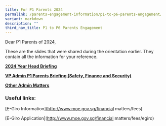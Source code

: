 ```yaml
---
title: For P1 Parents 2024
permalink: /parents-engagement-information/p1-to-p6-parents-engagement/permalink/
variant: markdown
description: ""
third_nav_title: P1 to P6 Parents Engagement
---
```

Dear P1 Parents of 2024,

These are the slides that were shared during the orientation earlier. They contain all the information for your reference. 


**[2024 Year Head Briefing](/files/2024_Year_Head_Briefing___Preparing_for_P1.pdf)**


**[VP Admin P1 Parents Briefing (Safety, Finance and Security)](/files/VPA_P1_Parent_Briefing_2024__Safety_Finance__Punctuality__FINAL.pdf)**

**[Other Admin Matters](/files/2024_Other_Admin_Matters.pdf)**

### Useful links:

[E-Giro Information](http://www.moe.gov.sg/financial matters/fees)

[E-Giro Application](http://www.moe.gov.sg/financial matters/fees/egiro)